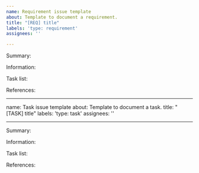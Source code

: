 ```yaml
---
name: Requirement issue template
about: Template to document a requirement.
title: "[REQ] title"
labels: 'type: requirement'
assignees: ''

---
```


Summary:

Information:

Task list:

References:

---
name: Task issue template
about: Template to document a task.
title: "[TASK] title"
labels: 'type: task'
assignees: ''

---

Summary:

Information:

Task list:

References:
